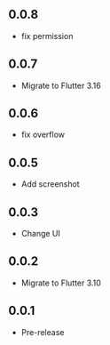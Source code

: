 ## 0.0.8
* fix permission
## 0.0.7
* Migrate to Flutter 3.16
## 0.0.6
* fix overflow
## 0.0.5
* Add screenshot
## 0.0.3
* Change UI
## 0.0.2
* Migrate to Flutter 3.10
## 0.0.1
* Pre-release
